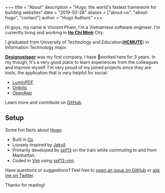 +++
title = "About"
description = "Hugo, the world's fastest framework for building websites"
date = "2019-02-28"
aliases = ["about-us", "about-hugo", "contact"]
author = "Hugo Authors"
+++

Hi guys, my name is Vincent Pham, I'm a Vietnamese software engineer. I'm currently living and working in [**Ho Chi Minh**](https://www.lonelyplanet.com/vietnam/ho-chi-minh-city) City.

I graduated from University of Technology and Education([**HCMUTE**](http://en.hcmute.edu.vn/)) in Information Technology major.

[**Designveloper**](https://www.designveloper.com/) was my first company, I have worked here for 3 years. In my though, It's a very good place to learn experiences from the colleagues and improve myself.
I'm very proud of my joined projects since they are tools, the application that is very helpful for social:
* [LuminPDF](https://www.luminpdf.com/)
* [Ordolic](https://github.com/spf13/viper)
* [OpenApp](https://github.com/spf13/jWalterWeatherman)

Learn more and contribute on [GitHub](https://github.com/spf13).

## Setup

Some fun facts about [Hugo](http://gohugo.io/):

* Built in [Go](http://golang.org/)
* Loosely inspired by [Jekyll](http://jekyllrb.com/)
* Primarily developed by [spf13](http://spf13.com/) on the train while commuting to and from Manhattan.
* Coded in [Vim](http://vim.org) using [spf13-vim](http://vim.spf13.com/)

Have questions or suggestions? Feel free to [open an issue on GitHub](https://github.com/spf13/hugo/issues/new) or [ask me on Twitter](https://twitter.com/spf13).

Thanks for reading!
